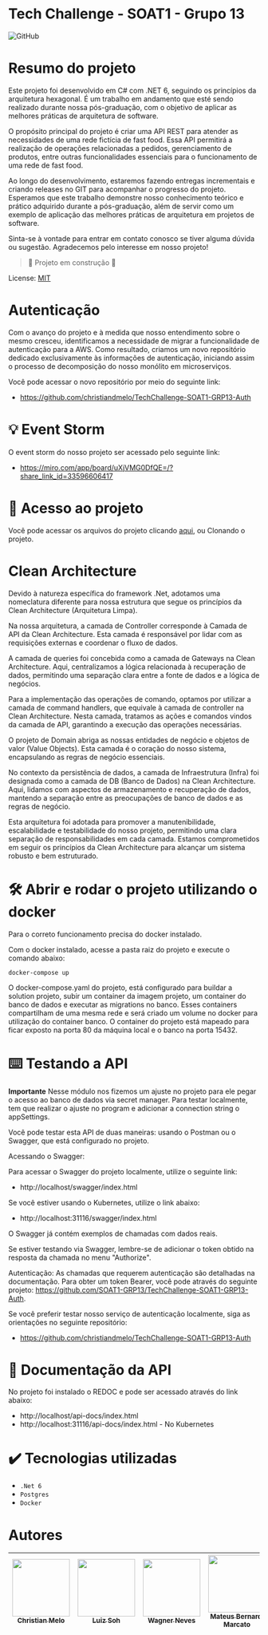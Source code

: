 # Tech Challenge - SOAT1 - Grupo 13 </h1>

![GitHub](https://img.shields.io/github/license/dropbox/dropbox-sdk-java)

# Resumo do projeto
Este projeto foi desenvolvido em C# com .NET 6, seguindo os princípios da arquitetura hexagonal. É um trabalho em andamento que esté sendo realizado durante nossa pós-graduação, com o objetivo de aplicar as melhores práticas de arquitetura de software.

O propósito principal do projeto é criar uma API REST para atender as necessidades de uma rede fictícia de fast food. Essa API permitirá a realização de operações relacionadas a pedidos, gerenciamento de produtos, entre outras funcionalidades essenciais para o funcionamento de uma rede de fast food.

Ao longo do desenvolvimento, estaremos fazendo entregas incrementais e criando releases no GIT para acompanhar o progresso do projeto. Esperamos que este trabalho demonstre nosso conhecimento teórico e prático adquirido durante a pós-graduação, além de servir como um exemplo de aplicação das melhores práticas de arquitetura em projetos de software.

Sinta-se à vontade para entrar em contato conosco se tiver alguma dúvida ou sugestão. Agradecemos pelo interesse em nosso projeto!


> :construction: Projeto em construção :construction:

License: [MIT](License.txt)

# Autenticação

Com o avanço do projeto e à medida que nosso entendimento sobre o mesmo cresceu, identificamos a necessidade de migrar a funcionalidade de autenticação para a AWS. Como resultado, criamos um novo repositório dedicado exclusivamente às informações de autenticação, iniciando assim o processo de decomposição do nosso monólito em microserviços.

Você pode acessar o novo repositório por meio do seguinte link:
- https://github.com/christiandmelo/TechChallenge-SOAT1-GRP13-Auth

# 💡 Event Storm

O event storm do nosso projeto ser acessado pelo seguinte link:
- https://miro.com/app/board/uXjVMG0DfQE=/?share_link_id=33596606417

# 📁 Acesso ao projeto

Você pode acessar os arquivos do projeto clicando [aqui](https://github.com/christiandmelo/TechChallenge-SOAT1-GRP13/archive/refs/heads/main.zip), ou Clonando o projeto.

# Clean Architecture

Devido à natureza específica do framework .Net, adotamos uma nomeclatura diferente para nossa estrutura que segue os princípios da Clean Architecture (Arquitetura Limpa).

Na nossa arquitetura, a camada de Controller corresponde à Camada de API da Clean Architecture. Esta camada é responsável por lidar com as requisições externas e coordenar o fluxo de dados.

A camada de queries foi concebida como a camada de Gateways na Clean Architecture. Aqui, centralizamos a lógica relacionada à recuperação de dados, permitindo uma separação clara entre a fonte de dados e a lógica de negócios.

Para a implementação das operações de comando, optamos por utilizar a camada de command handlers, que equivale à camada de controller na Clean Architecture. Nesta camada, tratamos as ações e comandos vindos da camada de API, garantindo a execução das operações necessárias.

O projeto de Domain abriga as nossas entidades de negócio e objetos de valor (Value Objects). Esta camada é o coração do nosso sistema, encapsulando as regras de negócio essenciais.

No contexto da persistência de dados, a camada de Infraestrutura (Infra) foi designada como a camada de DB (Banco de Dados) na Clean Architecture. Aqui, lidamos com aspectos de armazenamento e recuperação de dados, mantendo a separação entre as preocupações de banco de dados e as regras de negócio.

Esta arquitetura foi adotada para promover a manutenibilidade, escalabilidade e testabilidade do nosso projeto, permitindo uma clara separação de responsabilidades em cada camada. Estamos comprometidos em seguir os princípios da Clean Architecture para alcançar um sistema robusto e bem estruturado.


# 🛠️ Abrir e rodar o projeto utilizando o docker

Para o correto funcionamento precisa do docker instalado.

Com o docker instalado, acesse a pasta raiz do projeto e execute o comando abaixo: 

```shell
docker-compose up
```

O docker-compose.yaml do projeto, está configurado para buildar a solution projeto, subir um container da imagem projeto, um container do banco de dados e executar as migrations no banco.
Esses containers compartilham de uma mesma rede e será criado um volume no docker para utilização do container banco.
O container do projeto está mapeado para ficar exposto na porta 80 da máquina local e o banco na porta 15432.

# ⌨️ Testando a API

**Importante**
Nesse módulo nos fizemos um ajuste no projeto para ele pegar o acesso ao banco de dados via secret manager. Para testar localmente, tem que realizar o ajuste no program e adicionar a connection string o appSettings.

Você pode testar esta API de duas maneiras: usando o Postman ou o Swagger, que está configurado no projeto.

Acessando o Swagger:

Para acessar o Swagger do projeto localmente, utilize o seguinte link:
- http://localhost/swagger/index.html

Se você estiver usando o Kubernetes, utilize o link abaixo:
- http://localhost:31116/swagger/index.html

O Swagger já contém exemplos de chamadas com dados reais.

Se estiver testando via Swagger, lembre-se de adicionar o token obtido na resposta da chamada no menu "Authorize".

Autenticação:
As chamadas que requerem autenticação são detalhadas na documentação. Para obter um token Bearer, você pode através do seguinte projeto: https://github.com/SOAT1-GRP13/TechChallenge-SOAT1-GRP13-Auth.

Se você preferir testar nosso serviço de autenticação localmente, siga as orientações no seguinte repositório:
- https://github.com/christiandmelo/TechChallenge-SOAT1-GRP13-Auth


# 📒 Documentação da API

No projeto foi instalado o REDOC e pode ser acessado através do link abaixo:

- http://localhost/api-docs/index.html
- http://localhost:31116/api-docs/index.html - No Kubernetes

# ✔️ Tecnologias utilizadas

- ``.Net 6``
- ``Postgres``
- ``Docker``


# Autores

| [<img src="https://avatars.githubusercontent.com/u/28829303?s=400&v=4" width=115><br><sub>Christian Melo</sub>](https://github.com/christiandmelo) |  [<img src="https://avatars.githubusercontent.com/u/89987201?v=4" width=115><br><sub>Luiz Soh</sub>](https://github.com/luiz-soh) |  [<img src="https://avatars.githubusercontent.com/u/21027037?v=4" width=115><br><sub>Wagner Neves</sub>](https://github.com/nevesw) |  [<img src="https://avatars.githubusercontent.com/u/34692183?v=4" width=115><br><sub>Mateus Bernardi Marcato</sub>](https://github.com/xXMateus97Xx) |
| :---: | :---: | :---: | :---: |
